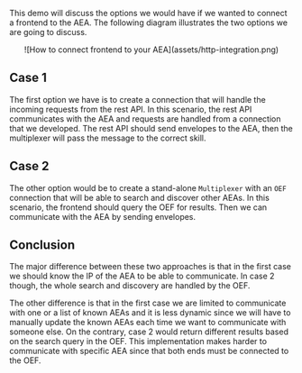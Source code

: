 This demo will discuss the options we would have if we wanted to connect a frontend to the AEA. The following diagram illustrates 
the two options we are going to discuss.

<center>![How to connect frontend to your AEA](assets/http-integration.png)</center> 

## Case 1
The first option we have is to create a connection that will handle the incoming requests from the rest API. In this scenario,
the rest API communicates with the AEA and requests are handled from a connection that we developed. The rest API should send envelopes to the AEA, then the multiplexer will pass the message to the correct skill. 

## Case 2
The other option would be to create a stand-alone `Multiplexer` with an `OEF` connection that will be able to search and discover other AEAs. In this scenario,
the frontend should query the OEF for results. Then we can communicate with the AEA by sending envelopes.

## Conclusion

The major difference between these two approaches is that in the first case we should know the IP of the AEA to be able to communicate. In case 2 though, the whole search and discovery are handled by the OEF.

The other difference is that in the first case we are limited to communicate with one or a list of known AEAs and it is less dynamic since we will have to manually update
the known AEAs each time we want to communicate with someone else. On the contrary, case 2 would return different results based on the search query in the OEF. This implementation makes
harder to communicate with specific AEA since that both ends must be connected to the OEF.
